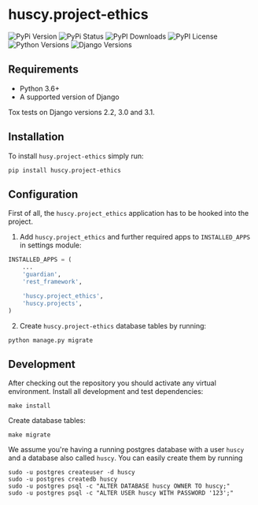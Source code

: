 huscy.project-ethics
======

![PyPi Version](https://img.shields.io/pypi/v/huscy-project-ethics.svg)
![PyPi Status](https://img.shields.io/pypi/status/huscy-project-ethics)
![PyPI Downloads](https://img.shields.io/pypi/dm/huscy-project-ethics)
![PyPI License](https://img.shields.io/pypi/l/huscy-project-ethics?color=yellow)
![Python Versions](https://img.shields.io/pypi/pyversions/huscy-project-ethics.svg)
![Django Versions](https://img.shields.io/pypi/djversions/huscy-project-ethics)



Requirements
------

- Python 3.6+
- A supported version of Django

Tox tests on Django versions 2.2, 3.0 and 3.1.



Installation
------

To install `husy.project-ethics` simply run:
```
pip install huscy.project-ethics
```



Configuration
------

First of all, the `huscy.project_ethics` application has to be hooked into the project.

1. Add `huscy.project_ethics` and further required apps to `INSTALLED_APPS` in settings module:

```python
INSTALLED_APPS = (
    ...
    'guardian',
    'rest_framework',

    'huscy.project_ethics',
    'huscy.projects',
)
```

2. Create `huscy.project-ethics` database tables by running:

```
python manage.py migrate
```



Development
------

After checking out the repository you should activate any virtual environment.
Install all development and test dependencies:

```
make install
```

Create database tables:

```
make migrate
```

We assume you're having a running postgres database with a user `huscy` and a database also called `huscy`.
You can easily create them by running

```
sudo -u postgres createuser -d huscy
sudo -u postgres createdb huscy
sudo -u postgres psql -c "ALTER DATABASE huscy OWNER TO huscy;"
sudo -u postgres psql -c "ALTER USER huscy WITH PASSWORD '123';"
```
